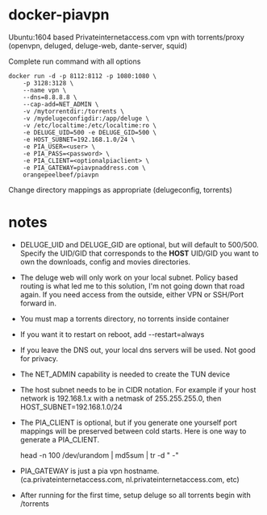 docker-piavpn
================

Ubuntu:1604 based Privateinternetaccess.com vpn with torrents/proxy (openvpn, deluged, deluge-web, dante-server, squid)

Complete run command with all options

    docker run -d -p 8112:8112 -p 1080:1080 \
        -p 3128:3128 \
        --name vpn \
        --dns=8.8.8.8 \
        --cap-add=NET_ADMIN \    
        -v /mytorrentdir:/torrents \
        -v /mydelugeconfigdir:/app/deluge \
        -v /etc/localtime:/etc/localtime:ro \
        -e DELUGE_UID=500 -e DELUGE_GID=500 \
        -e HOST_SUBNET=192.168.1.0/24 \
        -e PIA_USER=<user> \
        -e PIA_PASS=<password> \
        -e PIA_CLIENT=<optionalpiaclient> \
        -e PIA_GATEWAY=piavpnaddress.com \        
        orangepeelbeef/piavpn


Change directory mappings as appropriate (delugeconfig, torrents)

notes
=====

* DELUGE_UID and DELUGE_GID are optional, but will default to 500/500.   Specify the UID/GID that corresponds to the **HOST** UID/GID you want to own the downloads, config and movies directories.
* The deluge web will only work on your local subnet.   Policy based routing is what led me to this solution, I'm not going down that road again.  If you need access from the outside, either VPN or SSH/Port forward in.
* You must map a torrents directory, no torrents inside container
* If you want it to restart on reboot, add --restart=always
* If you leave the DNS out, your local dns servers will be used.  Not good for privacy.
* The NET_ADMIN capability is needed to create the TUN device
* The host subnet needs to be in CIDR notation.   For example if your host network is 192.168.1.x with a netmask of 255.255.255.0, then HOST_SUBNET=192.168.1.0/24
* The PIA_CLIENT is optional, but if you generate one yourself port mappings will be preserved between cold starts.   Here is one way to generate a PIA_CLIENT.


    head -n 100 /dev/urandom | md5sum | tr -d " -"
    

* PIA_GATEWAY is just a pia vpn hostname.  (ca.privateinternetaccess.com, nl.privateinternetaccess.com, etc)
* After running for the first time, setup deluge so all torrents begin with /torrents
